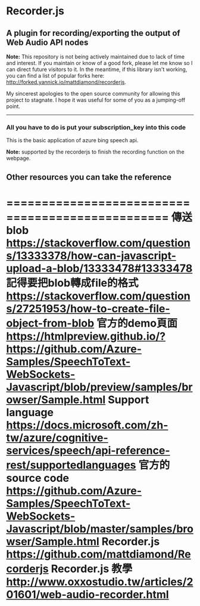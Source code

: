 # Recorder.js

## A plugin for recording/exporting the output of Web Audio API nodes

**Note:** This repository is not being actively maintained due to lack of time and interest. If you maintain or know of a good fork, please let me know so I can direct future visitors to it. In the meantime, if this library isn't working, you can find a list of popular forks here: http://forked.yannick.io/mattdiamond/recorderjs.

My sincerest apologies to the open source community for allowing this project to stagnate. I hope it was useful for some of you as a jumping-off point.

---
### All you have to do is put your subscription_key into this code

This is the basic application of azure bing speech api.

**Note:** supported by the recorderjs to finish the recording function on the webpage.


## Other resources you can take the reference

=================================================
傳送blob
https://stackoverflow.com/questions/13333378/how-can-javascript-upload-a-blob/13333478#13333478
記得要把blob轉成file的格式
https://stackoverflow.com/questions/27251953/how-to-create-file-object-from-blob
官方的demo頁面
https://htmlpreview.github.io/?https://github.com/Azure-Samples/SpeechToText-WebSockets-Javascript/blob/preview/samples/browser/Sample.html
Support language
https://docs.microsoft.com/zh-tw/azure/cognitive-services/speech/api-reference-rest/supportedlanguages
官方的source code
https://github.com/Azure-Samples/SpeechToText-WebSockets-Javascript/blob/master/samples/browser/Sample.html
Recorder.js
https://github.com/mattdiamond/Recorderjs
Recorder.js 教學
http://www.oxxostudio.tw/articles/201601/web-audio-recorder.html
=================================================
